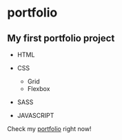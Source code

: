 <h1>portfolio</h1>

<h2>My first portfolio project</h2>


- HTML

- CSS
  * Grid
  * Flexbox

- SASS

- JAVASCRIPT


<p>Check my <a href="https://fso1007.github.io/my-personal-portfolio/">portfolio</a> right now!</p>
